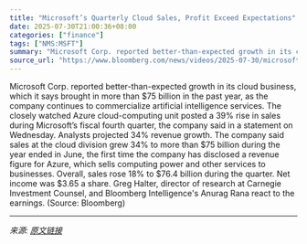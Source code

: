 ```yaml
---
title: "Microsoft’s Quarterly Cloud Sales, Profit Exceed Expectations"
date: 2025-07-30T21:00:36+08:00
categories: ["finance"]
tags: ["NMS:MSFT"]
summary: "Microsoft Corp. reported better-than-expected growth in its cloud business, which it says brought in more than $75 billion in the past year, as the company continues to commercialize artificial intell"
source_url: "https://www.bloomberg.com/news/videos/2025-07-30/microsoft-s-quarterly-cloud-sales-exceed-expectations-video"
---
```


Microsoft Corp. reported better-than-expected growth in its cloud business, which it says brought in more than $75 billion in the past year, as the company continues to commercialize artificial intelligence services. The closely watched Azure cloud-computing unit posted a 39% rise in sales during Microsoft’s fiscal fourth quarter, the company said in a statement on Wednesday. Analysts projected 34% revenue growth. The company said sales at the cloud division grew 34% to more than $75 billion during the year ended in June, the first time the company has disclosed a revenue figure for Azure, which sells computing power and other services to businesses. Overall, sales rose 18% to $76.4 billion during the quarter. Net income was $3.65 a share. Greg Halter, director of research at Carnegie Investment Counsel, and Bloomberg Intelligence's Anurag Rana react to the earnings. (Source: Bloomberg)

---

*来源: [原文链接](https://www.bloomberg.com/news/videos/2025-07-30/microsoft-s-quarterly-cloud-sales-exceed-expectations-video)*
